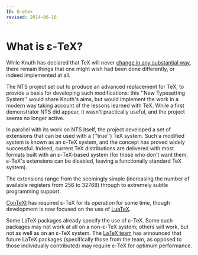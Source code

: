 ```yaml
---
ID: Q-etex
revised: 2014-06-10
---
```

# What is &epsilon;-TeX?

While Knuth has declared that TeX will never 
[change in any substantial way](./FAQ-TeXfuture.html), there remain
things that one might wish had been done differently, or indeed
implemented at all.

The NTS project set out to produce an advanced replacement for
TeX, to provide a basis for developing such modifications: this
''New Typesetting System'' would share Knuth's aims, but would
implement the work in a modern way taking account of the lessons
learned with TeX.  While a first demonstrator NTS did
appear, it wasn't practically useful, and the project seems no longer
active.

In parallel with its work on NTS itself, the project developed
a set of extensions that can be used with a (''true'') TeX system.
Such a modified system is known as an &epsilon;-TeX system, and the concept
has proved widely successful.  Indeed, current TeX distributions
are delivered with most formats built with an &epsilon;-TeX-based system (for
those who don't want them, &epsilon;-TeX's extensions can be disabled, leaving
a functionally standard TeX system).

The extensions range from the seemingly simple (increasing the number
of available registers from 256 to 32768) through to extremely subtle
programming support.

[ConTeXt](./FAQ-ConTeXt.html) has required &epsilon;-TeX for its operation
for some time, though development is now focused on the use of
[LuaTeX](./FAQ-luatex.html).

Some LaTeX packages already specify the use of &epsilon;-TeX.  Some such
packages may not work at all on a non-&epsilon;-TeX system; others will
work, but not as well as on an &epsilon;-TeX system.  The 
[LaTeX team](./FAQ-LaTeX3.html) has announced that future LaTeX
packages (specifically those from the team, as opposed to those
individually contributed) may require &epsilon;-TeX for optimum performance.

